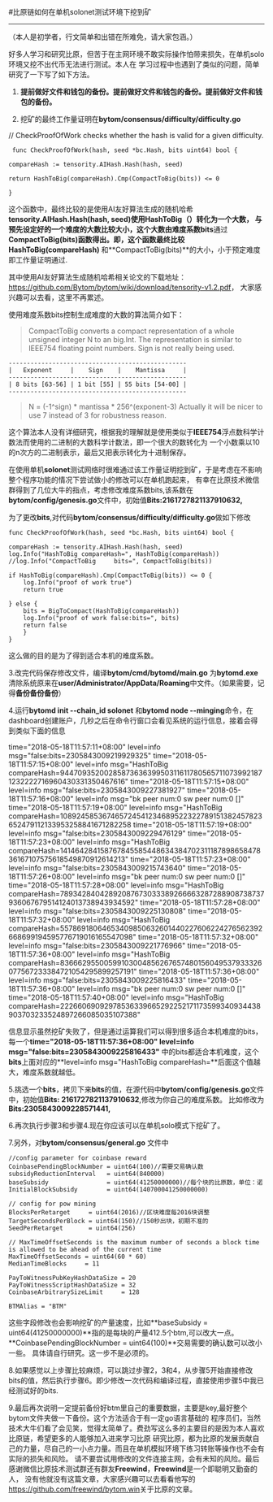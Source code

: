 #比原链如何在单机solonet测试环境下挖到矿  
                                  
***
（本人是初学者，行文简单和出错在所难免，请大家包涵。）

好多人学习和研究比原，但苦于在主网环境不敢实际操作怕带来损失，在单机solo环境又挖不出代币无法进行测试。本人在
学习过程中也遇到了类似的问题，简单研究了一下写了如下方法。


1. **提前做好文件和钱包的备份。提前做好文件和钱包的备份。提前做好文件和钱包的备份。**

2. 挖矿的最终工作量证明在**bytom/consensus/difficulty/difficulty.go**
    
// CheckProofOfWork checks whether the hash is valid for a given difficulty.
   
     func CheckProofOfWork(hash, seed *bc.Hash, bits uint64) bool {
	
    compareHash := tensority.AIHash.Hash(hash, seed)
	
    return HashToBig(compareHash).Cmp(CompactToBig(bits)) <= 0

    }

这个函数中，最终比较的是使用AI友好算法生成的随机哈希**tensority.AIHash.Hash(hash, seed)使用HashToBig（）**转化为一个大数，
与预先设定好的一个难度的大数比较大小，这个大数由难度系数**bits**通过**CompactToBig(bits)**函数得出。即，这个函数最终比较**HashToBig(compareHash)**
和**CompactToBig(bits)**的大小，小于预定难度即工作量证明通过.

   其中使用AI友好算法生成随机哈希相关论文的下载地址： <https://github.com/Bytom/bytom/wiki/download/tensority-v1.2.pdf>，
大家感兴趣可以去看，这里不再累述。

   使用难度系数bits控制生成难度的大数的算法简介如下：

> CompactToBig converts a compact representation of a whole unsigned integer
 N to an big.Int. The representation is similar to IEEE754 floating point
numbers. Sign is not really being used.
>
	-------------------------------------------------
	|   Exponent     |    Sign    |    Mantissa     |
	-------------------------------------------------
	| 8 bits [63-56] | 1 bit [55] | 55 bits [54-00] |
	-------------------------------------------------

 >	N = (-1^sign) * mantissa * 256^(exponent-3)
  Actually it will be nicer to use 7 instead of 3 for robustness reason.

这个算法本人没有详细研究，根据我的理解就是使用类似于**IEEE754**浮点数科学计数法而使用的二进制的大数科学计数法，即一个很大的数转化为
一个小数乘以10的n次方的二进制表示，最后又把表示转化为十进制保存。

在使用单机**solonet**测试网络时很难通过该工作量证明挖到矿，于是考虑在不影响整个程序功能的情况下尝试做小的修改可以在单机跑起来，
有幸在比原技术微信群得到了几位大牛的指点，考虑修改难度系数bits,该系数在**bytom/config/genesis.go**文件中，初始值**Bits:2161727821137910632,**

为了更改**bits**,对代码**bytom/consensus/difficulty/difficulty.go**做如下修改

	func CheckProofOfWork(hash, seed *bc.Hash, bits uint64) bool {

	compareHash := tensority.AIHash.Hash(hash, seed)
	log.Info("HashToBig compareHash=", HashToBig(compareHash))
	//log.Info("CompactToBig     bits=", CompactToBig(bits))
	
	if HashToBig(compareHash).Cmp(CompactToBig(bits)) <= 0 {
		log.Info("proof of work true")
		return true

	} else {
		bits = BigToCompact(HashToBig(compareHash))
		log.Info("proof of work false:bits=", bits)
		return false
		}
	}
这么做的目的是为了得到适合本机的难度系数。


3.改完代码保存修改文件，编译**bytom/cmd/bytomd/main.go** 为**bytomd.exe**
清除系统原来在**user/Administrator/AppData/Roaming**中文件。（如果需要，记得**备份备份备份**）

4.运行**bytomd init --chain_id solonet** 和**bytomd node --minging**命令，在dashboard创建账户，几秒之后在命令行窗口会看见系统的运行信息，接着会得到类似下面的信息

time="2018-05-18T11:57:11+08:00" level=info msg="false:bits=2305843009219929325"
time="2018-05-18T11:57:15+08:00" level=info msg="HashToBig compareHash=94470935200285873636399503116117805657110739921871232222716960430331350467616"
time="2018-05-18T11:57:15+08:00" level=info msg="false:bits=2305843009227381927"
time="2018-05-18T11:57:16+08:00" level=info msg="bk peer num:0 sw peer num:0 []"
time="2018-05-18T11:57:19+08:00" level=info msg="HashToBig compareHash=108924585367465724541234689522322789151382457823652479112133953258841671282258
time="2018-05-18T11:57:19+08:00" level=info msg="false:bits=2305843009229476129"
time="2018-05-18T11:57:23+08:00" level=info msg="HashToBig compareHash=14146428415876784558544863438470231118789865847836167107575618549870912614213"
time="2018-05-18T11:57:23+08:00" level=info msg="false:bits=2305843009215743640"
time="2018-05-18T11:57:26+08:00" level=info msg="bk peer num:0 sw peer num:0 []"
time="2018-05-18T11:57:28+08:00" level=info msg="HashToBig compareHash=78934284042892087673033389266663287288908738737936067679514124013738943934592"
time="2018-05-18T11:57:28+08:00" level=info msg="false:bits=2305843009225130808"
time="2018-05-18T11:57:32+08:00" level=info msg="HashToBig compareHash=55786918064653409850632601440227606224276562392668699194595776719016165547098"
time="2018-05-18T11:57:32+08:00" level=info msg="false:bits=2305843009221776966"
time="2018-05-18T11:57:36+08:00" level=info msg="HashToBig compareHash=83666295500599103004856267657480156049537933326077567233384721054295899257191"
time="2018-05-18T11:57:36+08:00" level=info msg="false:bits=2305843009225816433"
time="2018-05-18T11:57:36+08:00" level=info msg="bk peer num:0 sw peer num:0 []"
time="2018-05-18T11:57:40+08:00" level=info msg="HashToBig compareHash=22266069092978536339665292252171173599340934438903703233524897266085035107388"

信息显示虽然挖矿失败了，但是通过运算我们可以得到很多适合本机难度的bits，每一个**time="2018-05-18T11:57:36+08:00" level=info msg="false:bits=2305843009225816433"**
中的bits都适合本机难度，这个**bits**上面对应的**level=info msg="HashToBig compareHash=**后面这个值越大，难度系数就越低。

5.挑选一个**bits**，拷贝下来**bits**的值，在源代码中**bytom/config/genesis.go**文件中，初始值**Bits:      2161727821137910632**,修改为你自己的难度系数。
比如修改为**Bits:2305843009228571441,**

6.再次执行步骤3和步骤4.现在你应该可以在单机solo模式下挖矿了。

7.另外，对**bytom/consensus/general.go** 文件中

    //config parameter for coinbase reward
	CoinbasePendingBlockNumber = uint64(100)//需要交易确认数
	subsidyReductionInterval   = uint64(840000)
	baseSubsidy                = uint64(41250000000)//每个块的比原数，单位：诺
	InitialBlockSubsidy        = uint64(140700041250000000)

	// config for pow mining
	BlocksPerRetarget     = uint64(2016)//区块难度每2016块调整
	TargetSecondsPerBlock = uint64(150)//150秒出块，初期不准的
	SeedPerRetarget       = uint64(256)

	// MaxTimeOffsetSeconds is the maximum number of seconds a block time is allowed to be ahead of the current time
	MaxTimeOffsetSeconds = uint64(60 * 60)
	MedianTimeBlocks     = 11

	PayToWitnessPubKeyHashDataSize = 20
	PayToWitnessScriptHashDataSize = 32
	CoinbaseArbitrarySizeLimit     = 128

	BTMAlias = "BTM"

这些字段修改也会影响挖矿的产量速度，比如**baseSubsidy                = uint64(41250000000)**指的是每块的产量412.5个btm,可以改大一点。
**CoinbasePendingBlockNumber = uint64(100)**交易需要的确认数可以改小一些。
具体请自行研究。这一步不是必须的。

8.如果感觉以上步骤比较麻烦，可以跳过步骤2，3和4，从步骤5开始直接修改bits的值，然后执行步骤6。即少修改一次代码和编译过程，直接使用步骤5中我已经测试好的bits.

9.最后再次说明一定提前备份好btm里自己的重要数据，主要是key,最好整个bytom文件夹做一下备份。这个方法适合于有一定go语言基础的
程序员们，当然技术大牛们看了会见笑，觉得太简单了。费劲写这么多的主要目的是因为本人喜欢比原链，希望更多的人能够加入进来学习比原
研究比原，都为比原的发展贡献自己的力量，尽自己的一小点力量。而且在单机模拟环境下练习转账等操作也不会有实际的损失和风险。
请不要尝试用修改的文件连接主网，会有未知的风险。最后感谢微信比原技术测试群还有群友**Freewind**，**Freewind**是一个即聪明又勤奋的人，
没有他就没有这篇文章，大家感兴趣可以去看看他写的<https://github.com/freewind/bytom.win>关于比原的文章。


